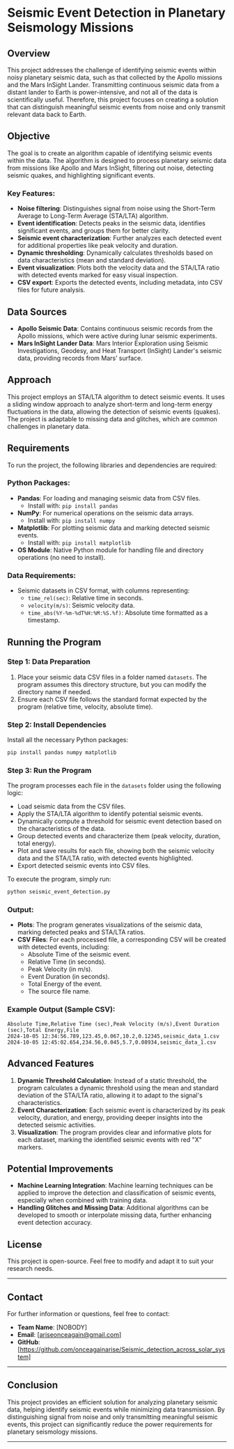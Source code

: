 # Seismic Event Detection in Planetary Seismology Missions

## Overview

This project addresses the challenge of identifying seismic events within noisy planetary seismic data, such as that collected by the Apollo missions and the Mars InSight Lander. Transmitting continuous seismic data from a distant lander to Earth is power-intensive, and not all of the data is scientifically useful. Therefore, this project focuses on creating a solution that can distinguish meaningful seismic events from noise and only transmit relevant data back to Earth.

## Objective

The goal is to create an algorithm capable of identifying seismic events within the data. The algorithm is designed to process planetary seismic data from missions like Apollo and Mars InSight, filtering out noise, detecting seismic quakes, and highlighting significant events.

### Key Features:
- **Noise filtering**: Distinguishes signal from noise using the Short-Term Average to Long-Term Average (STA/LTA) algorithm.
- **Event identification**: Detects peaks in the seismic data, identifies significant events, and groups them for better clarity.
- **Seismic event characterization**: Further analyzes each detected event for additional properties like peak velocity and duration.
- **Dynamic thresholding**: Dynamically calculates thresholds based on data characteristics (mean and standard deviation).
- **Event visualization**: Plots both the velocity data and the STA/LTA ratio with detected events marked for easy visual inspection.
- **CSV export**: Exports the detected events, including metadata, into CSV files for future analysis.

## Data Sources

- **Apollo Seismic Data**: Contains continuous seismic records from the Apollo missions, which were active during lunar seismic experiments.
- **Mars InSight Lander Data**: Mars Interior Exploration using Seismic Investigations, Geodesy, and Heat Transport (InSight) Lander's seismic data, providing records from Mars’ surface.

## Approach

This project employs an STA/LTA algorithm to detect seismic events. It uses a sliding window approach to analyze short-term and long-term energy fluctuations in the data, allowing the detection of seismic events (quakes). The project is adaptable to missing data and glitches, which are common challenges in planetary data.

## Requirements

To run the project, the following libraries and dependencies are required:

### Python Packages:
- **Pandas**: For loading and managing seismic data from CSV files.
  - Install with: `pip install pandas`
- **NumPy**: For numerical operations on the seismic data arrays.
  - Install with: `pip install numpy`
- **Matplotlib**: For plotting seismic data and marking detected seismic events.
  - Install with: `pip install matplotlib`
- **OS Module**: Native Python module for handling file and directory operations (no need to install).

### Data Requirements:
- Seismic datasets in CSV format, with columns representing:
  - `time_rel(sec)`: Relative time in seconds.
  - `velocity(m/s)`: Seismic velocity data.
  - `time_abs(%Y-%m-%dT%H:%M:%S.%f)`: Absolute time formatted as a timestamp.

## Running the Program

### Step 1: Data Preparation
1. Place your seismic data CSV files in a folder named `datasets`. The program assumes this directory structure, but you can modify the directory name if needed.
2. Ensure each CSV file follows the standard format expected by the program (relative time, velocity, absolute time).

### Step 2: Install Dependencies
Install all the necessary Python packages:
```bash
pip install pandas numpy matplotlib
```

### Step 3: Run the Program
The program processes each file in the `datasets` folder using the following logic:
- Load seismic data from the CSV files.
- Apply the STA/LTA algorithm to identify potential seismic events.
- Dynamically compute a threshold for seismic event detection based on the characteristics of the data.
- Group detected events and characterize them (peak velocity, duration, total energy).
- Plot and save results for each file, showing both the seismic velocity data and the STA/LTA ratio, with detected events highlighted.
- Export detected seismic events into CSV files.

To execute the program, simply run:
```bash
python seismic_event_detection.py
```

### Output:
- **Plots**: The program generates visualizations of the seismic data, marking detected peaks and STA/LTA ratios.
- **CSV Files**: For each processed file, a corresponding CSV will be created with detected events, including:
  - Absolute Time of the seismic event.
  - Relative Time (in seconds).
  - Peak Velocity (in m/s).
  - Event Duration (in seconds).
  - Total Energy of the event.
  - The source file name.

### Example Output (Sample CSV):
```
Absolute Time,Relative Time (sec),Peak Velocity (m/s),Event Duration (sec),Total Energy,File
2024-10-05 12:34:56.789,123.45,0.067,10.2,0.12345,seismic_data_1.csv
2024-10-05 12:45:02.654,234.56,0.045,5.7,0.08934,seismic_data_1.csv
```

## Advanced Features
1. **Dynamic Threshold Calculation**: Instead of a static threshold, the program calculates a dynamic threshold using the mean and standard deviation of the STA/LTA ratio, allowing it to adapt to the signal's characteristics.
2. **Event Characterization**: Each seismic event is characterized by its peak velocity, duration, and energy, providing deeper insights into the detected seismic activities.
3. **Visualization**: The program provides clear and informative plots for each dataset, marking the identified seismic events with red "X" markers.

## Potential Improvements
- **Machine Learning Integration**: Machine learning techniques can be applied to improve the detection and classification of seismic events, especially when combined with training data.
- **Handling Glitches and Missing Data**: Additional algorithms can be developed to smooth or interpolate missing data, further enhancing event detection accuracy.

## License
This project is open-source. Feel free to modify and adapt it to suit your research needs.

---

## Contact

For further information or questions, feel free to contact:

- **Team Name**: [NOBODY]
- **Email**: [ariseonceagain@gmail.com]
- **GitHub**: [https://github.com/onceagainarise/Seismic_detection_across_solar_system]

---

## Conclusion

This project provides an efficient solution for analyzing planetary seismic data, helping identify seismic events while minimizing data transmission. By distinguishing signal from noise and only transmitting meaningful seismic events, this project can significantly reduce the power requirements for planetary seismology missions.

---

